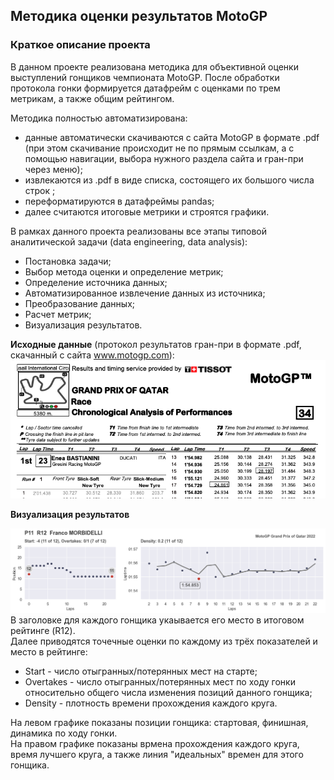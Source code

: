 ## Методика оценки результатов MotoGP

### Краткое описание проекта
 
В данном проекте реализована методика для объективной оценки выступлений гонщиков чемпионата MotoGP. После обработки протокола гонки формируется датафрейм с оценками по трем метрикам, а также общим рейтингом. <br>
 
Методика полностью автоматизирована:

- данные автоматически скачиваются с сайта MotoGP в формате .pdf (при этом скачивание происходит не по прямым ссылкам, а с помощью навигации, выбора нужного раздела сайта и гран-при через меню);
- извлекаются из .pdf в виде списка, состоящего их большого числа строк ;
- переформатируются в датафреймы pandas;
- далее считаются итоговые метрики и строятся графики.

В рамках данного проекта реализованы все этапы типовой аналитической задачи (data engineering, data analysis):

- Постановка задачи;
- Выбор метода оценки и определение метрик;
- Определение источника данных;
- Автоматизированное извлечение данных из источника;
- Преобразование данных;
- Расчет метрик;
- Визуализация результатов.
 
**Исходные данные** (протокол результатов гран-при в формате .pdf, скачанный с сайта www.motogp.com):
<img src='images/scr1.png'>

**Визуализация результатов** 

<img src='images/2022_qatar_franco_morbidelli.png'>
В заголовке для каждого гонщика укаывается его место в итоговом рейтинге (R12). <br>
Далее приводятся точечные оценки по каждому из трёх показателей и место в рейтинге:

- Start - число отыгранных/потерянных мест на старте;
- Overtakes - число отыгранных/потерянных мест по ходу гонки относительно общего числа изменения позиций данного гонщика;
- Density - плотность времени прохождения каждого круга.

На левом графике показаны позиции гонщика: стартовая, финишная, динамика по ходу гонки. <br>
На правом графике показаны врмена прохождения каждого круга, время лучшего круга, а также линия "идеальных" времен для этого гонщика.
